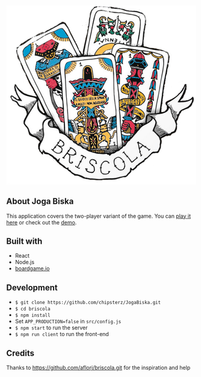 ![Briscola logo](https://github.com/chipsterz/JogaBiska/blob/master/public/images/briscolaLogoTransparentColor.png)

## About Joga Biska

This application covers the two-player variant of the game. You can [play it here](https://jogabiska.herokuapp.com) or check out the [demo](https://jogabiska.herokuapp.com/demo).

## Built with
- React
- Node.js
- [boardgame.io](https://boardgame.io/)

## Development
- `$ git clone https://github.com/chipsterz/JogaBiska.git`
- `$ cd briscola`
- `$ npm install`
- Set `APP_PRODUCTION=false` in `src/config.js`
- `$ npm start` to run the server
- `$ npm run client` to run the front-end

## Credits

Thanks to https://github.com/aflorj/briscola.git for the inspiration and help
